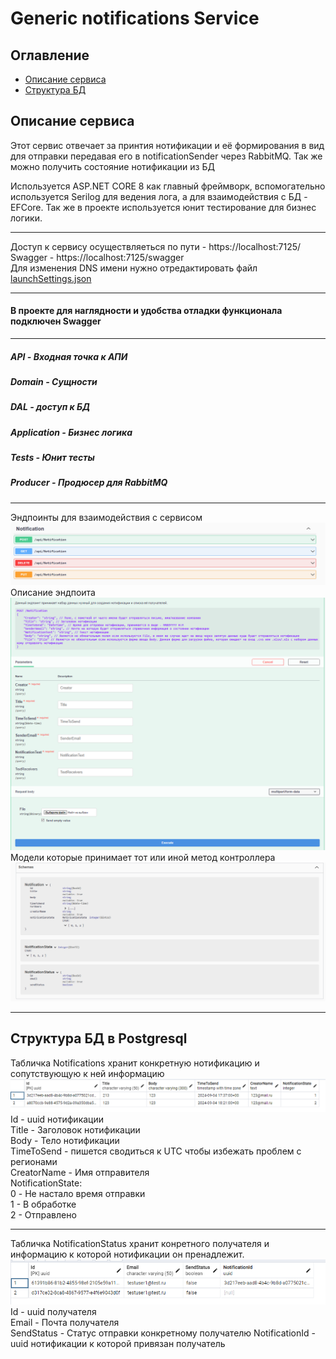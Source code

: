 # Generic notifications Service

## Оглавление
- [Описание сервиса](#описание-сервиса)   
- [Cтруктура БД](#структура-бд-в-postgresql)

## Описание сервиса
Этот сервис отвечает за принтия нотификации и её формирования в вид для отправки передавая его в notificationSender через RabbitMQ. Так же можно получить состояние нотификации из БД 

Используется ASP.NET CORE 8 как главный фреймворк, вспомогательно используется Serilog для ведения лога, а для взаимодействия с БД - EFCore. Так же в проекте используется юнит тестирование для бизнес логики.
___

Доступ к сервису осуществляеться по пути - https://localhost:7125/  
Swagger - https://localhost:7125/swagger   
Для изменения DNS имени нужно отредактировать файл [launchSettings.json](GenericNotification.API/Properties/launchSettings.json)
___
#### В проекте для наглядности и удобства отладки функционала подключен Swagger 
___
##### API - Входная точка к АПИ
##### Domain - Сущности
##### DAL - доступ к БД
##### Application - Бизнес логика
##### Tests - Юнит тесты
##### Producer - Продюсер для RabbitMQ

___
Эндпоинты для взаимодействия с сервисом
![Иллюстрация к проекту](images/Screenshot_1.png)
Описание эндпоита
![Иллюстрация к проекту](images/Screenshot_2.png)
Модели которые принимает тот или иной метод контроллера
![Иллюстрация к проекту](images/Screenshot_3.png)   
___
## Структура БД в Postgresql  
Табличка Notifications хранит конкретную нотификацию и сопутствующую к ней информацию
![Иллюстрация к проекту](images/Screenshot_4.png)   
Id - uuid нотификации  
Title - Заголовок нотификации  
Body - Тело нотификации  
TimeToSend - пишется сводиться к UTC чтобы избежать проблем с регионами   
CreatorName - Имя отправителя  
NotificationState:   
0 - Не настало время отправки   
1 - В обработке   
2 - Отправлено   
___
Табличка NotificationStatus хранит конретного получателя и информацию к которой нотификации он пренадлежит.
![Иллюстрация к проекту](images/Screenshot_5.png) 
Id - uuid получателя   
Email - Почта получателя   
SendStatus - Статус отправки конкретному получателю
NotificationId - uuid нотификации к которой привязан получатель